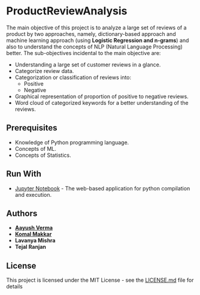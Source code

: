 # ProductReviewAnalysis
The main objective of this project is to analyze a large set of reviews of a product by two approaches, namely, dictionary-based approach and machine learning approach (using **Logistic Regression and n-grams**) and also to understand the concepts of NLP (Natural Language Processing) better. The sub-objectives incidental to the main objective are:
* Understanding a large set of customer reviews in a glance.
* Categorize review data.
* Categorization or classification of reviews into:
  * Positive
  * Negative
* Graphical representation of proportion of positive to negative reviews.
* Word cloud of categorized keywords for a better understanding of the reviews.


## Prerequisites

* Knowledge of Python programming language.
* Concepts of ML.
* Concepts of Statistics.

## Run With

* [Jupyter Notebook](https://jupyter.org/) - The web-based application for python compilation and execution.

## Authors

* [**Aayush Verma**](https://github.com/vermaayu)
* [**Komal Makkar**](https://github.com/Makkomal)
* **Lavanya Mishra**
* **Tejal Ranjan**

## License

This project is licensed under the MIT License - see the [LICENSE.md](LICENSE.md) file for details
